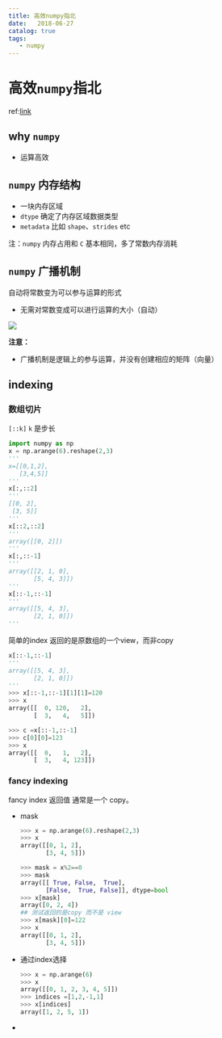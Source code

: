 ```yaml
---
title: 高效numpy指北
date:   2018-06-27
catalog: true
tags: 
   - numpy
---
```

# 高效`numpy`指北

ref:[link](https://speakerdeck.com/cournape/using-numpy-efficiently?slide=19)

## why `numpy`

- 运算高效



## `numpy` 内存结构

- 一块内存区域
- `dtype` 确定了内存区域数据类型
- `metadata` 比如 `shape`、`strides` etc

注：`numpy` 内存占用和 `C` 基本相同，多了常数内存消耗

## `numpy` 广播机制

自动将常数变为可以参与运算的形式

- 无需对常数变成可以进行运算的大小（自动）

![](https://tuchuang-1259359185.cos.ap-chengdu.myqcloud.com/_asserts/numpy%E6%8C%87%E5%8C%97/1.jpg)

**注意：**

- 广播机制是逻辑上的参与运算，并没有创建相应的矩阵（向量）

## indexing

### 数组切片

`[::k]` `k` 是步长

```python
import numpy as np
x = np.arange(6).reshape(2,3)
'''
x=[[0,1,2],
   [3,4,5]]
'''
x[:,::2]
'''
[[0, 2],
 [3, 5]]
'''
x[::2,::2]
'''
array([[0, 2]])
'''
x[:,::-1]
'''
array([[2, 1, 0],
       [5, 4, 3]])
'''
x[::-1,::-1]
'''
array([[5, 4, 3],
       [2, 1, 0]])
'''

```

 简单的index 返回的是原数组的一个view，而非copy

```python
x[::-1,::-1]
'''
array([[5, 4, 3],
       [2, 1, 0]])
'''
>>> x[::-1,::-1][1][1]=120
>>> x
array([[  0, 120,   2],
       [  3,   4,   5]])

>>> c =x[::-1,::-1]
>>> c[0][0]=123
>>> x
array([[  0,   1,   2],
       [  3,   4, 123]])
```

### fancy indexing

fancy index 返回值 通常是一个 copy。

- mask

  ```python
  >>> x = np.arange(6).reshape(2,3)
  >>> x
  array([[0, 1, 2],
         [3, 4, 5]])
  
  >>> mask = x%2==0
  >>> mask
  array([[ True, False,  True],
         [False,  True, False]], dtype=bool
  >>> x[mask]
  array([0, 2, 4])
  ## 测试返回的是copy 而不是 view
  >>> x[mask][0]=122
  >>> x
  array([[0, 1, 2],
         [3, 4, 5]])
  ```

  

- 通过index选择

  ```python
  >>> x = np.arange(6)
  >>> x
  array([[0, 1, 2, 3, 4, 5]])
  >>> indices =[1,2,-1,1]
  >>> x[indices]
  array([1, 2, 5, 1])
  ```

- 

